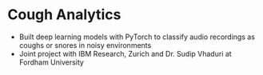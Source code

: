 # Cough Analytics 
- Built deep learning models with PyTorch to classify audio recordings as coughs or snores in noisy environments
- Joint project with IBM Research, Zurich and Dr. Sudip Vhaduri at Fordham University
